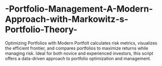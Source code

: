 # -Portfolio-Management-A-Modern-Approach-with-Markowitz-s-Portfolio-Theory-
Optimizing Portfolios with Modern PortfoIt calculates risk metrics, visualizes the efficient frontier, and compares portfolios to maximize returns while managing risk. Ideal for both novice and experienced investors, this script offers a data-driven approach to portfolio optimization and management.
